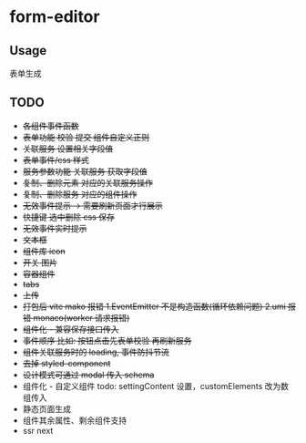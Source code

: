 # form-editor

## Usage

表单生成

## TODO

- <s>各组件事件函数</s>
- <s>表单功能 校验 提交 组件自定义正则</s>
- <s>关联服务 设置相关字段值</s>
- <s>表单事件/css 样式</s>
- <s>服务参数功能 关联服务 获取字段值</s>
- <s>复制、删除元素 对应的关联服务操作</s>
- <s>复制、删除服务 对应的组件操作</s>
- <s>无效事件提示 -> 需要刷新页面才行展示</s>
- <s>快捷键 选中删除 css 保存</s>
- <s>无效事件实时提示</s>
- <s>文本框</s>
- <s>组件库 icon</s>
- <s>开关 图片</s>
- <s>容器组件</s>
- <s>tabs</s>
- <s>上传</s>
- <s>打包后 vite mako 报错 1.EventEmitter 不是构造函数(循环依赖问题) 2.umi 报错 monaco(worker 请求报错)</s>
- <s>组件化 - 兼容保存接口传入</s>
- <s>事件顺序 比如: 按钮点击先表单校验 再刷新服务</s>
- <s>组件关联服务时的 loading, 事件防抖节流</s>
- <s>去掉 styled-component</s>
- <s>设计模式可通过 modal 传入 schema</s>
- 组件化 - 自定义组件 todo: settingContent 设置，customElements 改为数组传入
- 静态页面生成
- 组件其余属性、剩余组件支持
- ssr next
